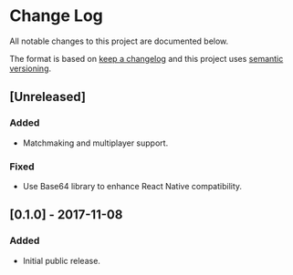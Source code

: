 # Change Log
All notable changes to this project are documented below.

The format is based on [keep a changelog](http://keepachangelog.com/) and this project uses [semantic versioning](http://semver.org/).

## [Unreleased]
### Added
- Matchmaking and multiplayer support.

### Fixed
- Use Base64 library to enhance React Native compatibility.

## [0.1.0] - 2017-11-08
### Added
- Initial public release.
